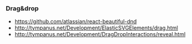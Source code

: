### Drag&drop

+ https://github.com/atlassian/react-beautiful-dnd
+ http://tympanus.net/Development/ElasticSVGElements/drag.html
+ http://tympanus.net/Development/DragDropInteractions/reveal.html
